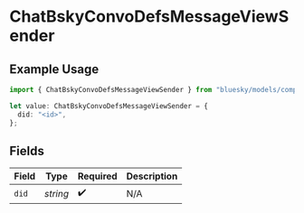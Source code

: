# ChatBskyConvoDefsMessageViewSender

## Example Usage

```typescript
import { ChatBskyConvoDefsMessageViewSender } from "bluesky/models/components";

let value: ChatBskyConvoDefsMessageViewSender = {
  did: "<id>",
};
```

## Fields

| Field              | Type               | Required           | Description        |
| ------------------ | ------------------ | ------------------ | ------------------ |
| `did`              | *string*           | :heavy_check_mark: | N/A                |